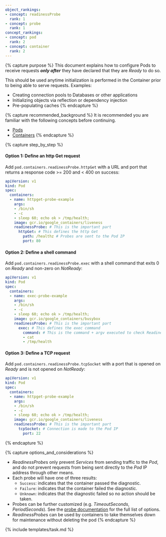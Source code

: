 ```yaml
---
object_rankings:
- concept: readinessProbe
  rank: 1
- concept: probe
  rank: 1
concept_rankings:
- concept: pod
  rank: 2
- concept: container
  rank: 2
---
```


{% capture purpose %}
This document explains how to configure Pods to receive requests ***only after***
they have declared that they are *Ready* to do so.

This should be used anytime initialization is performed in the Container
prior to being able to serve requests.  Examples:

- Creating connection pools to Databases or other applications
- Initializing objects via reflection or dependency injection
- Pre-populating caches
{% endcapture %}

{% capture recommended_background %}
It is recommended you are familiar with the following concepts before continuing.

- [Pods](/docs/pod/)
- [Containers](/docs/container/)
{% endcapture %}

{% capture step_by_step %}
#### Option 1: Define an http Get request

Add `pod.containers.readinessProbe.httpGet` with a URL and port that returns
a response code >= 200 and < 400 on success:

```yaml
apiVersion: v1
kind: Pod
spec:
  containers:
  - name: httpget-probe-example
    args:
    - /bin/sh
    - -c
    - sleep 60; echo ok > /tmp/health;
    image: gcr.io/google_containers/liveness
    readinessProbe: # This is the important part
      httpGet: # This defines the http Get
        path: /healthz # Probes are sent to the Pod IP
        port: 80
```

#### Option 2: Define a shell command

Add `pod.containers.readinessProbe.exec` with a shell command that exits 0
on *Ready* and non-zero on *NotReady*:

```yaml
apiVersion: v1
kind: Pod
spec:
  containers:
  - name: exec-probe-example
    args:
    - /bin/sh
    - -c
    - sleep 60; echo ok > /tmp/health;
    image: gcr.io/google_containers/busybox
    readinessProbe: # This is the important part
      exec: # This defines the exec command
        command: # This is the command + argv executed to check Readiness
        - cat
        - /tmp/health
```

#### Option 3: Define a TCP request

Add `pod.containers.readinessProbe.tcpSocket` with a port that is opened
on *Ready* and is not opened on *NotReady*:

```yaml
apiVersion: v1
kind: Pod
spec:
  containers:
  - name: httpget-probe-example
    args:
    - /bin/sh
    - -c
    - sleep 60; echo ok > /tmp/health;
    image: gcr.io/google_containers/liveness
    readinessProbe: # This is the important part
      tcpSocket: # Connection is made to the Pod IP
        port: 22
```
{% endcapture %}

{% capture options_and_considerations %}

- *ReadinessProbe*s only prevent *Services* from sending traffic to the *Pod*,
and do not prevent requests from being sent directly to the *Pod* IP address
through other means.
- Each probe will have one of three results:
  - `Success`: indicates that the container passed the diagnostic.
  - `Failure`: indicates that the container failed the diagnostic.
  - `Unknown`: indicates that the diagnostic failed so no action should be taken.
- Probes can be further customized (e.g. *TimeoutSeconds*, *PeriodSeconds*).  See
the [probe documentation](/docs/api-reference/v1//definitions/#_v1_probe)
for the full list of options.
- *ReadinessProbe*s can be used by containers to take themselves down for maintenance without deleting the pod
{% endcapture %}

{% include templates/task.md %}
